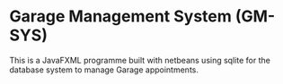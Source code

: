 # Garage Management System (GM-SYS)

This is a JavaFXML programme built with netbeans using sqlite for the database system to manage Garage appointments.
